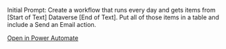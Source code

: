 Initial Prompt:
Create a workflow that runs every day and gets items from [Start of Text] Dataverse [End of Text].  Put all of those items in a table and include a Send an Email action.

[Open in Power Automate](https://make.powerautomate.com/create/fromNaturalLanguage?prompt=Create%20a%20workflow%20that%20runs%20every%20day%20and%20gets%20items%20from%20%5BStart%20of%20Text%5D%20Dataverse%20%5BEnd%20of%20Text%5D.%20%20Put%20all%20of%20those%20items%20in%20a%20table%20and%20include%20a%20Send%20an%20Email%20action&from=Copilot&utm_source=PromptLibrary)


